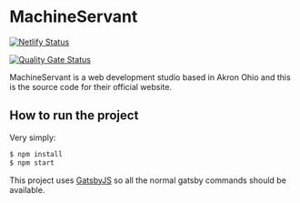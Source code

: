 # MachineServant

[![Netlify Status](https://api.netlify.com/api/v1/badges/86bca1a8-cf74-483d-8bfc-0131975e1ac3/deploy-status)](https://app.netlify.com/sites/machineservant/deploys)

[![Quality Gate Status](https://sonarcloud.io/api/project_badges/measure?project=Machine-Servant_MachineServant&metric=alert_status)](https://sonarcloud.io/dashboard?id=Machine-Servant_MachineServant)

MachineServant is a web development studio based in Akron Ohio and this is
the source code for their official website.

## How to run the project

Very simply:

```bash
$ npm install
$ npm start
```

This project uses [GatsbyJS](https://gatsbyjs.com) so all the normal gatsby
commands should be available.
